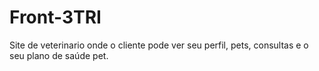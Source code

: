 # Front-3TRI
Site de veterinario onde o cliente pode ver seu perfil, pets, consultas e o seu plano de saúde pet.
